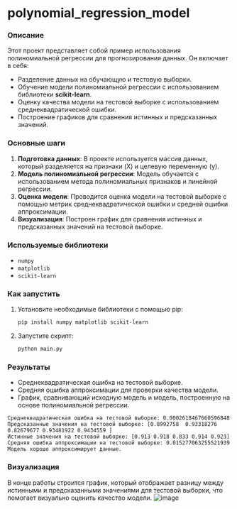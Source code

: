 # polynomial_regression_model

### Описание
Этот проект представляет собой пример использования полиномиальной регрессии для прогнозирования данных. Он включает в себя:

- Разделение данных на обучающую и тестовую выборки.
- Обучение модели полиномиальной регрессии с использованием библиотеки **scikit-learn**.
- Оценку качества модели на тестовой выборке с использованием среднеквадратической ошибки.
- Построение графиков для сравнения истинных и предсказанных значений.

### Основные шаги
1. **Подготовка данных**: В проекте используется массив данных, который разделяется на признаки (X) и целевую переменную (y).
2. **Модель полиномиальной регрессии**: Модель обучается с использованием метода полиномиальных признаков и линейной регрессии.
3. **Оценка модели**: Проводится оценка модели на тестовой выборке с помощью метрик среднеквадратической ошибки и средней ошибки аппроксимации.
4. **Визуализация**: Построен график для сравнения истинных и предсказанных значений на тестовой выборке.

### Используемые библиотеки
- `numpy`
- `matplotlib`
- `scikit-learn`

### Как запустить
1. Установите необходимые библиотеки с помощью pip:
   ```bash
   pip install numpy matplotlib scikit-learn
   ```
2. Запустите скрипт:
   ```bash
   python main.py
   ```

### Результаты
- Среднеквадратическая ошибка на тестовой выборке.
- Средняя ошибка аппроксимации для проверки качества модели.
- График, сравнивающий исходную модель и модель, построенную на основе полиномиальной регрессии.

 ```
Среднеквадратическая ошибка на тестовой выборке: 0.0002618467660596848
Предсказанные значения на тестовой выборке: [0.8992758  0.93318276 0.82679677 0.93481922 0.9434559 ]
Истинные значения на тестовой выборке: [0.913 0.918 0.833 0.914 0.923]
Средняя ошибка аппроксимации на тестовой выборке: 0.015277063255521939
Модель хорошо аппроксимирует данные.
 ```


### Визуализация
В конце работы строится график, который отображает разницу между истинными и предсказанными значениями для тестовой выборки, что помогает визуально оценить качество модели.
![image](https://github.com/user-attachments/assets/3e51bc4e-274a-4a0b-a42c-18fa2b8c6e1f)
